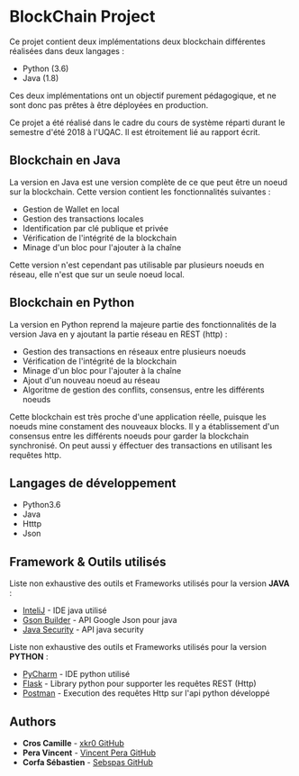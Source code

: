 # BlockChain Project

Ce projet contient deux implémentations deux blockchain différentes réalisées dans deux langages :

* Python (3.6)
* Java (1.8)

Ces deux implémentations ont un objectif purement pédagogique, et ne sont donc pas prêtes à être déployées
en production.

Ce projet a été réalisé dans le cadre du cours de système réparti durant le semestre d'été 2018 à l'UQAC.
Il est étroitement lié au rapport écrit.

## Blockchain en Java

La version en Java est une version complète de ce que peut être un noeud sur la blockchain. Cette version contient
les fonctionnalités suivantes :

* Gestion de Wallet en local
* Gestion des transactions locales
* Identification par clé publique et privée
* Vérification de l'intégrité de la blockchain
* Minage d'un bloc pour l'ajouter à la chaîne

Cette version n'est cependant pas utilisable par plusieurs noeuds en réseau, elle n'est que sur un seule noeud local.

## Blockchain en Python

La version en Python reprend la majeure partie des fonctionnalités de la version Java en y ajoutant la partie réseau
en REST (http) :

* Gestion des transactions en réseaux entre plusieurs noeuds
* Vérification de l'intégrité de la blockchain
* Minage d'un bloc pour l'ajouter à la chaîne
* Ajout d'un nouveau noeud au réseau
* Algoritme de gestion des conflits, consensus, entre les différents noeuds

Cette blockchain est très proche d'une application réelle, puisque les noeuds mine constament des nouveaux blocks. Il
y a établissement d'un consensus entre les différents noeuds pour garder la blockchain synchronisé. On peut aussi y 
éffectuer des transactions en utilisant les requêtes http.

## Langages de développement

* Python3.6
* Java
* Htttp
* Json

## Framework & Outils utilisés

Liste non exhaustive des outils et Frameworks utilisés pour la version **JAVA** :

* [InteliJ](https://www.jetbrains.com/idea/) - IDE java utilisé
* [Gson Builder](https://google.github.io/gson/apidocs/com/google/gson/GsonBuilder.html) - API Google Json pour java
* [Java Security](https://docs.oracle.com/javase/7/docs/api/java/security/package-summary.html) - API java security

Liste non exhaustive des outils et Frameworks utilisés pour la version **PYTHON** :

* [PyCharm](https://www.jetbrains.com/pycharm/) - IDE python utilisé
* [Flask](http://flask.pocoo.org/) - Library python pour supporter les requêtes REST (Http)
* [Postman](https://www.getpostman.com/) - Execution des requêtes Http sur l'api python développé

## Authors

* **Cros Camille** - [xkr0 GitHub](https://github.com/xKr0)
* **Pera Vincent** - [Vincent Pera GitHub](https://github.com/VincentPera)
* **Corfa Sébastien** - [Sebspas GitHub](https://github.com/sebspas)
